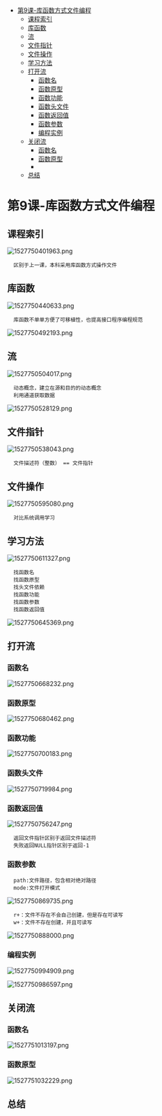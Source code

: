 <!-- TOC depthFrom:1 depthTo:6 withLinks:1 updateOnSave:1 orderedList:0 -->

- [第9课-库函数方式文件编程](#第9课-库函数方式文件编程)
	- [课程索引](#课程索引)
	- [库函数](#库函数)
	- [流](#流)
	- [文件指针](#文件指针)
	- [文件操作](#文件操作)
	- [学习方法](#学习方法)
	- [打开流](#打开流)
		- [函数名](#函数名)
		- [函数原型](#函数原型)
		- [函数功能](#函数功能)
		- [函数头文件](#函数头文件)
		- [函数返回值](#函数返回值)
		- [函数参数](#函数参数)
		- [编程实例](#编程实例)
	- [关闭流](#关闭流)
		- [函数名](#函数名)
		- [函数原型](#函数原型)
		- [](#)
	- [总结](#总结)

<!-- /TOC -->
# 第9课-库函数方式文件编程

## 课程索引

![1527750401963.png](image/1527750401963.png)

      区别于上一课，本科采用库函数方式操作文件

## 库函数

![1527750440633.png](image/1527750440633.png)

      库函数不单单方便了可移植性，也提高接口程序编程规范

![1527750492193.png](image/1527750492193.png)

## 流

![1527750504017.png](image/1527750504017.png)

      动态概念，建立在源和目的的动态概念
      利用通道获取数据

![1527750528129.png](image/1527750528129.png)

## 文件指针

![1527750538043.png](image/1527750538043.png)

      文件描述符（整数） == 文件指针

## 文件操作

![1527750595080.png](image/1527750595080.png)

      对比系统调用学习

## 学习方法

![1527750611327.png](image/1527750611327.png)

      找函数名
      找函数原型
      找头文件依赖
      找函数功能
      找函数参数
      找函数返回值

![1527750645369.png](image/1527750645369.png)

## 打开流

### 函数名

![1527750668232.png](image/1527750668232.png)

### 函数原型

![1527750680462.png](image/1527750680462.png)

### 函数功能

![1527750700183.png](image/1527750700183.png)

### 函数头文件

![1527750719984.png](image/1527750719984.png)

### 函数返回值

![1527750756247.png](image/1527750756247.png)

      返回文件指针区别于返回文件描述符
      失败返回NULL指针区别于返回-1

### 函数参数

      path:文件路径，包含相对绝对路径
      mode:文件打开模式

![1527750869735.png](image/1527750869735.png)

      r+：文件不存在不会自己创建，但是存在可读写
      w+：文件不存在创建，并且可读写

![1527750888000.png](image/1527750888000.png)

### 编程实例

![1527750994909.png](image/1527750994909.png)

![1527750986597.png](image/1527750986597.png)

## 关闭流

### 函数名

![1527751013197.png](image/1527751013197.png)

### 函数原型

![1527751032229.png](image/1527751032229.png)

###

## 总结

